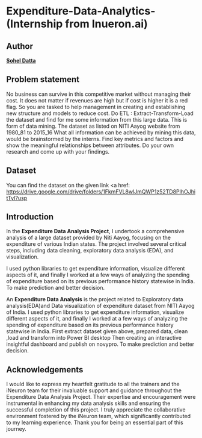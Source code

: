 # Expenditure-Data-Analytics- (Internship from Inueron.ai)

<h2><b>Author</b></h2>

<a> </a> 
<a href="https://github.com/DattaSohel"> </a> 
<b><a href="https://github.com/DattaSohel">Sohel Datta</a></b>


<h2><b>Problem statement</b></h2>

No business can survive in this competitive market without managing their cost. It does not matter if revenues are high but if cost is higher it is a red flag. So you are tasked to 
help management in creating and establishing new structure and models to reduce cost. Do ETL : Extract-Transform-Load the dataset and find for me some information from this large data. 
This is form of data mining. The dataset as listed on NITI Aayog website from 1980_81 to 2015_16 What all information can be achieved by mining this data, would be brainstormed by the interns. 
Find key metrics and factors and show the meaningful relationships between attributes. Do your own research and come up with your findings.

<h2><b>Dataset</b></h2>

You can find the dataset on the given link 
<a href: https://drive.google.com/drive/folders/1FkmFVL8wlJmQWP1z52TD8PlhOJhitTyI?usp

<h2><b>Introduction</b></h2>

In the <b>Expenditure Data Analysis Project</b>, I undertook a comprehensive analysis of a large dataset provided by Niti Aayog, focusing on the expenditure of various Indian states. 
The project involved several critical steps, including data cleaning, exploratory data analysis (EDA), and visualization.

I used python libraries to get expenditure information, visualize different aspects of it, and finally I worked at a few ways of analyzing the spending of expenditure based on its previous 
performance history statewise in India.  To make prediction and better decision.

An <b>Expenditure Data Analysis</b> is the project related to Exploratory data analysis(EDA)and Data visualization of expenditure dataset from NITI Aayog of India. I used python libraries to get 
expenditure information, visualize different aspects of it, and finally I worked at a few ways of analyzing the spending of expenditure based on its previous performance history statewise in India. 
First extract dataset given above, prepared data, clean ,load and transform into Power BI desktop Then creating an interactive insightful dashboard and publish on novypro. To make prediction and better 
decision.

<h2><b>Acknowledgements</b></h2>

I would like to express my heartfelt gratitude to all the trainers and the iNeuron team for their invaluable support and guidance throughout the Expenditure Data Analysis Project. Their expertise and encouragement were instrumental in enhancing my data analysis skills and ensuring the successful completion of this project. I truly appreciate the collaborative environment fostered by the iNeuron team, which significantly contributed to my learning experience. Thank you for being an essential part of this journey.








<link rel="sudo-modal" href="https://github.com/sessions/sudo_modal">

